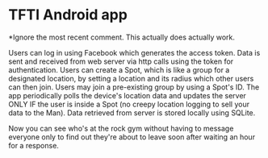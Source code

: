 # TFTI Android app

*Ignore the most recent comment. This actually does actually work.

Users can log in using Facebook which generates the access token. Data is sent and received from web server via http calls using the token for authentication. Users can create a Spot, which is like a group for a designated location, by setting a location and its radius which other users can then join. Users may join a pre-existing group by using a Spot's ID. The app periodically polls the device's location data and updates the server ONLY IF the user is inside a Spot (no creepy location logging to sell your data to the Man). Data retrieved from server is stored locally using SQLite.

Now you can see who's at the rock gym without having to message everyone only to find out they're about to leave soon after waiting an hour for a response.
